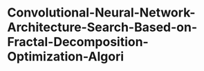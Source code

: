 # Convolutional-Neural-Network-Architecture-Search-Based-on-Fractal-Decomposition-Optimization-Algori